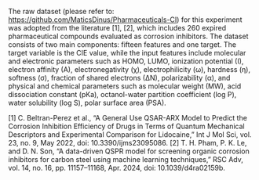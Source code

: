 The raw dataset (please refer to: https://github.com/MaticsDinus/Pharmaceuticals-CI) for this experiment was adopted from the literature [1], [2], which includes 260 expired pharmaceutical compounds evaluated as corrosion inhibitors. The dataset consists of two main components: fifteen features and one target. The target variable is the CIE value, while the input features include molecular and electronic parameters such as HOMO, LUMO, ionization potential (I), electron affinity (A), electronegativity (χ), electrophilicity (ω), hardness (η), softness (σ), fraction of shared electrons (∆N), polarizability (α), and physical and chemical parameters such as molecular weight (MW), acid dissociation constant (pKa), octanol-water partition coefficient (log P), water solubility (log S), polar surface area (PSA). 

[1]	C. Beltran-Perez et al., “A General Use QSAR-ARX Model to Predict the Corrosion Inhibition Efficiency of Drugs in Terms of Quantum Mechanical Descriptors and Experimental Comparison for Lidocaine,” Int J Mol Sci, vol. 23, no. 9, May 2022, doi: 10.3390/ijms23095086.
[2]	T. H. Pham, P. K. Le, and D. N. Son, “A data-driven QSPR model for screening organic corrosion inhibitors for carbon steel using machine learning techniques,” RSC Adv, vol. 14, no. 16, pp. 11157–11168, Apr. 2024, doi: 10.1039/d4ra02159b.

